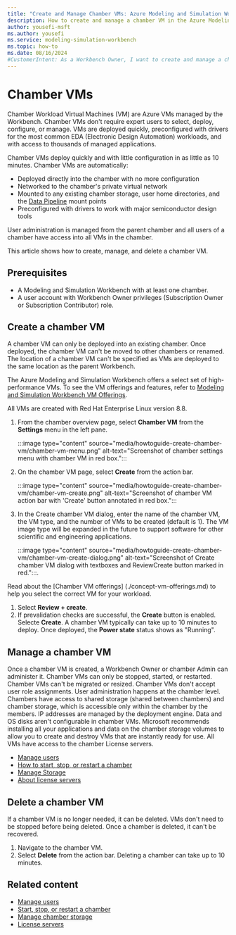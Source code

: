 ```yaml
---
title: "Create and Manage Chamber VMs: Azure Modeling and Simulation Workbench"
description: How to create and manage a chamber VM in the Azure Modeling and Simulation Workbench.
author: yousefi-msft
ms.author: yousefi
ms.service: modeling-simulation-workbench
ms.topic: how-to
ms.date: 08/16/2024
#CustomerIntent: As a Workbench Owner, I want to create and manage a chamber to isolate users, workloads and data.
---
```

# Chamber VMs

Chamber Workload Virtual Machines (VM) are Azure VMs managed by the Workbench. Chamber VMs don't require expert users to select, deploy, configure, or manage. VMs are deployed quickly, preconfigured with drivers for the most common EDA (Electronic Design Automation) workloads, and with access to thousands of managed applications.

Chamber VMs deploy quickly and with little configuration in as little as 10 minutes.  Chamber VMs are automatically:

* Deployed directly into the chamber with no more configuration
* Networked to the chamber's private virtual network
* Mounted to any existing chamber storage, user home directories, and the [Data Pipeline](./concept-data-pipeline.md) mount points
* Preconfigured with drivers to work with major semiconductor design tools

User administration is managed from the parent chamber and all users of a chamber have access into all VMs in the chamber.

This article shows how to create, manage, and delete a chamber VM.

## Prerequisites

* A Modeling and Simulation Workbench with at least one chamber.
* A user account with Workbench Owner privileges (Subscription Owner or Subscription Contributor) role.

## Create a chamber VM

A chamber VM can only be deployed into an existing chamber. Once deployed, the chamber VM can't be moved to other chambers or renamed. The location of a chamber VM can't be specified as VMs are deployed to the same location as the parent Workbench.

The Azure Modeling and Simulation Workbench offers a select set of high-performance VMs. To see the VM offerings and features, refer to [Modeling and Simulation Workbench VM Offerings](./concept-vm-offerings.md).

All VMs are created with Red Hat Enterprise Linux version 8.8.

1. From the chamber overview page, select **Chamber VM** from the **Settings** menu in the left pane.

    :::image type="content" source="media/howtoguide-create-chamber-vm/chamber-vm-menu.png" alt-text="Screenshot of chamber settings menu with chamber VM in red box.":::

1. On the chamber VM page, select **Create** from the action bar.

    :::image type="content" source="media/howtoguide-create-chamber-vm/chamber-vm-create.png" alt-text="Screenshot of chamber VM action bar with 'Create' button annotated in red box.":::

1. In the Create chamber VM dialog, enter the name of the chamber VM, the VM type, and the number of VMs to be created (default is 1). The VM image type will be expanded in the future to support software for other scientific and engineering applications.

    :::image type="content" source="media/howtoguide-create-chamber-vm/chamber-vm-create-dialog.png" alt-text="Screenshot of Create chamber VM dialog with textboxes and ReviewCreate button marked in red.":::\.

 Read about the [Chamber VM offerings] (./concept-vm-offerings.md) to help you select the correct VM for your workload.

1. Select **Review + create**.
1. If prevalidation checks are successful, the **Create** button is enabled. Selecte **Create**. A chamber VM typically can take up to 10 minutes to deploy. Once deployed, the **Power state** status shows as "Running".

## Manage a chamber VM

Once a chamber VM is created, a Workbench Owner or chamber Admin can administer it. Chamber VMs can only be stopped, started, or restarted. Chamber VMs can't be migrated or resized. Chamber VMs don't accept user role assignments. User administration happens at the chamber level. Chambers have access to shared storage (shared between chambers) and chamber storage, which is accessible only within the chamber by the members. IP addresses are managed by the deployment engine. Data and OS disks aren't configurable in chamber VMs. Microsoft recommends installing all your applications and data on the chamber storage volumes to allow you to create and destroy VMs that are instantly ready for use. All VMs have access to the chamber License servers.

* [Manage users](./how-to-guide-manage-users.md)
* [How to start, stop, or restart a chamber](./how-to-guide-start-stop-restart.md)
* [Manage Storage](./how-to-guide-manage-chamber-storage.md)
* [About license servers](./concept-license-service.md)

## Delete a chamber VM

If a chamber VM is no longer needed, it can be deleted. VMs don't need to be stopped before being deleted. Once a chamber is deleted, it can't be recovered.

1. Navigate to the chamber VM.
1. Select **Delete** from the action bar. Deleting a chamber can take up to 10 minutes.

## Related content

* [Manage users](./how-to-guide-manage-users.md)
* [Start, stop, or restart a chamber](./how-to-guide-start-stop-restart.md)
* [Manage chamber storage](./how-to-guide-manage-chamber-storage.md)
* [License servers](./concept-license-service.md)
